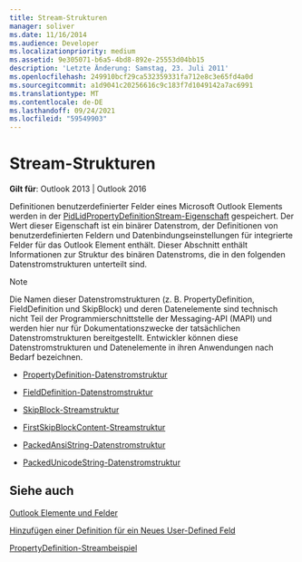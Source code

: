 ```yaml
---
title: Stream-Strukturen
manager: soliver
ms.date: 11/16/2014
ms.audience: Developer
ms.localizationpriority: medium
ms.assetid: 9e305071-b6a5-4bd8-892e-25553d04bb15
description: 'Letzte Änderung: Samstag, 23. Juli 2011'
ms.openlocfilehash: 249910bcf29ca532359331fa712e8c3e65fd4a0d
ms.sourcegitcommit: a1d9041c20256616c9c183f7d1049142a7ac6991
ms.translationtype: MT
ms.contentlocale: de-DE
ms.lasthandoff: 09/24/2021
ms.locfileid: "59549903"
---
```

# <a name="stream-structures"></a>Stream-Strukturen

  
  
**Gilt für**: Outlook 2013 | Outlook 2016 
  
Definitionen benutzerdefinierter Felder eines Microsoft Outlook Elements werden in der [PidLidPropertyDefinitionStream-Eigenschaft](pidlidpropertydefinitionstream-canonical-property.md) gespeichert. Der Wert dieser Eigenschaft ist ein binärer Datenstrom, der Definitionen von benutzerdefinierten Feldern und Datenbindungseinstellungen für integrierte Felder für das Outlook Element enthält. Dieser Abschnitt enthält Informationen zur Struktur des binären Datenstroms, die in den folgenden Datenstromstrukturen unterteilt sind. 
  
> [!NOTE]
> Die Namen dieser Datenstromstrukturen (z. B. PropertyDefinition, FieldDefinition und SkipBlock) und deren Datenelemente sind technisch nicht Teil der Programmierschnittstelle der Messaging-API (MAPI) und werden hier nur für Dokumentationszwecke der tatsächlichen Datenstromstrukturen bereitgestellt. Entwickler können diese Datenstromstrukturen und Datenelemente in ihren Anwendungen nach Bedarf bezeichnen. 
  
- [PropertyDefinition-Datenstromstruktur](propertydefinition-stream-structure.md)
    
- [FieldDefinition-Datenstromstruktur](fielddefinition-stream-structure.md)
    
- [SkipBlock-Streamstruktur](skipblock-stream-structure.md)
    
- [FirstSkipBlockContent-Streamstruktur](firstskipblockcontent-stream-structure.md)
    
- [PackedAnsiString-Datenstromstruktur](packedansistring-stream-structure.md)
    
- [PackedUnicodeString-Datenstromstruktur](packedunicodestring-stream-structure.md)
    
## <a name="see-also"></a>Siehe auch



[Outlook Elemente und Felder](outlook-items-and-fields.md)
  
[Hinzufügen einer Definition für ein Neues User-Defined Feld](how-to-add-a-definition-for-a-new-user-defined-field.md)
  
[PropertyDefinition-Streambeispiel](propertydefinition-stream-sample.md)

